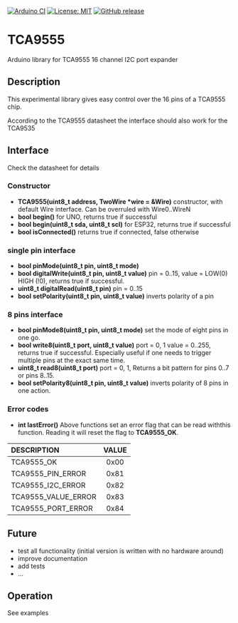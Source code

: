 
[![Arduino CI](https://github.com/RobTillaart/TCA9555/workflows/Arduino%20CI/badge.svg)](https://github.com/marketplace/actions/arduino_ci)
[![License: MIT](https://img.shields.io/badge/license-MIT-green.svg)](https://github.com/RobTillaart/TCA9555/blob/master/LICENSE)
[![GitHub release](https://img.shields.io/github/release/RobTillaart/TCA9555.svg?maxAge=3600)](https://github.com/RobTillaart/TCA9555/releases)

# TCA9555

Arduino library for TCA9555 16 channel I2C port expander


## Description

This experimental library gives easy control over the 16 pins of a TCA9555 chip.

According to the TCA9555 datasheet the interface should also work for the TCA9535


## Interface

Check the datasheet for details


### Constructor

- **TCA9555(uint8_t address, TwoWire \*wire = &Wire)** constructor, with default Wire interface. Can be overruled with Wire0..WireN
- **bool begin()** for UNO, returns true if successful
- **bool begin(uint8_t sda, uint8_t scl)** for ESP32, returns true if successful
- **bool isConnected()** returns true if connected, false otherwise


### single pin interface

- **bool pinMode(uint8_t pin, uint8_t mode)**
- **bool digitalWrite(uint8_t pin, uint8_t value)** pin = 0..15, value = LOW(0) HIGH (!0), returns true if successful.
- **uint8_t digitalRead(uint8_t pin)** pin = 0..15
- **bool setPolarity(uint8_t pin, uint8_t value)** inverts polarity of a pin


### 8 pins interface

- **bool pinMode8(uint8_t pin, uint8_t mode)** set the mode of eight pins in one go.
- **bool write8(uint8_t port, uint8_t value)** port = 0, 1  value = 0..255, returns true if successful. Especially useful if one needs to trigger multiple pins at the exact same time.
- **uint8_t read8(uint8_t port)** port = 0, 1, Returns a bit pattern for pins 0..7 or pins 8..15.
- **bool setPolarity8(uint8_t pin, uint8_t value)** inverts polarity of 8 pins in one action.


### Error codes

- **int lastError()** Above functions set an error flag that can be read withthis function. Reading it will reset the flag to **TCA9555_OK**.

| DESCRIPTION          | VALUE |
|:---------------------|:-----:|
| TCA9555_OK           |  0x00 |
| TCA9555_PIN_ERROR    |  0x81 |
| TCA9555_I2C_ERROR    |  0x82 |
| TCA9555_VALUE_ERROR  |  0x83 |
| TCA9555_PORT_ERROR   |  0x84 |


## Future

- test all functionality (initial version is written with no hardware around)
- improve documentation
- add tests
- ...



## Operation

See examples

